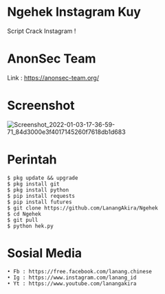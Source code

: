 # Ngehek Instagram Kuy

Script Crack Instagram !

# AnonSec Team
Link : https://anonsec-team.org/

# Screenshot
![Screenshot_2022-01-03-17-36-59-71_84d3000e3f4017145260f7618db1d683](https://imgur.com/agoS2QN.png)

# Perintah
    $ pkg update && upgrade
    $ pkg install git
    $ pkg install python
    $ pip install requests
    $ pip install futures
    $ git clone https://github.com/LanangAkira/Ngehek
    $ cd Ngehek
    $ git pull
    $ python hek.py
# Sosial Media
    • Fb : https://free.facebook.com/lanang.chinese 
    • Ig : https://www.instagram.com/lanang_id
    • Yt : https://www.youtube.com/lanangakira
   

